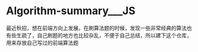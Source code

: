 # Algorithm-summary___JS
最近秋招，想在前端方向上发展。在刷算法题的时候，发现一些非常经典的算法也有些生疏了，自己刷题的地方也比较杂乱，不便于自己总结，所以建下这个仓库，用来存放自己写过的前端算法题
